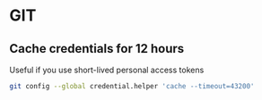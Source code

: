 # GIT
## Cache credentials for 12 hours
Useful if you use short-lived personal access tokens
```bash
git config --global credential.helper 'cache --timeout=43200'
```
